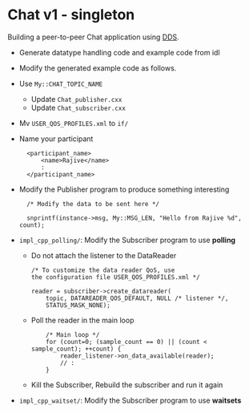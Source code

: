 # Chat v1 - singleton

Building a peer-to-peer Chat application using [DDS](http://portals.omg.org/dds).


- Generate datatype handling code and example code from idl

- Modify the generated example code as follows.

- Use `My::CHAT_TOPIC_NAME`

   - Update `Chat_publisher.cxx`
   - Update `Chat_subscriber.cxx`


- Mv `USER_QOS_PROFILES.xml` to `if/`

- Name your participant

		<participant_name>
			<name>Rajive</name>
			:
		</participant_name>

- Modify the Publisher program to produce something interesting

		/* Modify the data to be sent here */

		snprintf(instance->msg, My::MSG_LEN, "Hello from Rajive %d", count);


- `impl_cpp_polling/`: Modify the Subscriber program to use **polling**

  - Do not attach the listener to the DataReader

		/* To customize the data reader QoS, use
	    the configuration file USER_QOS_PROFILES.xml */

	    reader = subscriber->create_datareader(
	        topic, DATAREADER_QOS_DEFAULT, NULL /* listener */,
	        STATUS_MASK_NONE);

  - Poll the reader in the main loop

			/* Main loop */
		    for (count=0; (sample_count == 0) || (count < sample_count); ++count) {
		    	reader_listener->on_data_available(reader);
				// :
			}

  - Kill the Subscriber, Rebuild the subscriber and run it again


- `impl_cpp_waitset/`: Modify the Subscriber program to use **waitsets**
